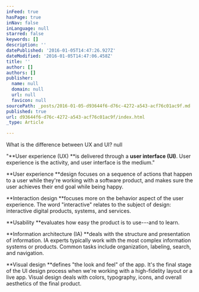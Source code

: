 ```yaml
---
inFeed: true
hasPage: true
inNav: false
inLanguage: null
starred: false
keywords: []
description: ''
datePublished: '2016-01-05T14:47:26.927Z'
dateModified: '2016-01-05T14:47:06.458Z'
title: ''
author: []
authors: []
publisher:
  name: null
  domain: null
  url: null
  favicon: null
sourcePath: _posts/2016-01-05-d93644f6-d76c-4272-a543-acf76c01ac9f.md
published: true
url: d93644f6-d76c-4272-a543-acf76c01ac9f/index.html
_type: Article

---
```

What is the difference between UX and UI?
null

"**User experience (UX) **is delivered through a **user interface (UI)**. User experience is the activity, and user interface is the medium."

**User experience **design focuses on a sequence of actions that happen to a user while they're working with a software product, and makes sure the user achieves their end goal while being happy. 

**Interaction design **focuses more on the behavior aspect of the user experience. The word "interactive" relates to the subject of design: interactive digital products, systems, and services. 

**Usability **evaluates how easy the product is to use---and to learn. 

**Information architecture (IA) **deals with the structure and presentation of information. IA experts typically work with the most complex information systems or products. Common tasks include organization, labeling, search, and navigation. 

**Visual design **defines "the look and feel" of the app. It's the final stage of the UI design process when we're working with a high-fidelity layout or a live app. Visual design deals with colors, typography, icons, and overall aesthetics of the final product.